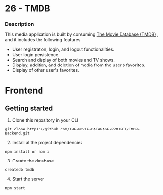 # 26 - TMDB

### Description

This media application is built by consuming [The Movie Database (TMDB)](https://www.themoviedb.org/) , and it includes the following features:

- User registration, login, and logout functionalities.
- User login persistence.
- Search and display of both movies and TV shows.
- Display, addition, and deletion of media from the user's favorites.
- Display of other user's favorites.

# Frontend
## Getting started
1. Clone this repository in your CLI
```
git clone https://github.com/THE-MOVIE-DATABASE-PROJECT/TMDB-Backend.git
```

2. Install al the project dependencies
```
npm install or npm i
```

3. Create the database
```
createdb tmdb
```

4. Start the server
```
npm start
```
